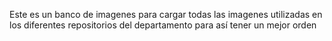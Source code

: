 <p>Este es un banco de imagenes para cargar todas las imagenes utilizadas en los diferentes repositorios del departamento para así tener un mejor orden</p>